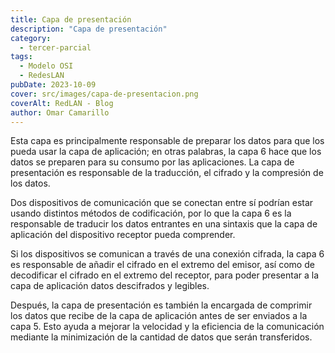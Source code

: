```yaml
---
title: Capa de presentación
description: "Capa de presentación"
category:
  - tercer-parcial
tags:
  - Modelo OSI
  - RedesLAN
pubDate: 2023-10-09
cover: src/images/capa-de-presentacion.png
coverAlt: RedLAN - Blog
author: Omar Camarillo
---
```


Esta capa es principalmente responsable de preparar los datos para que los pueda usar la capa de aplicación; en otras palabras, la capa 6 hace que los datos se preparen para su consumo por las aplicaciones. La capa de presentación es responsable de la traducción, el cifrado y la compresión de los datos.

Dos dispositivos de comunicación que se conectan entre sí podrían estar usando distintos métodos de codificación, por lo que la capa 6 es la responsable de traducir los datos entrantes en una sintaxis que la capa de aplicación del dispositivo receptor pueda comprender.

Si los dispositivos se comunican a través de una conexión cifrada, la capa 6 es responsable de añadir el cifrado en el extremo del emisor, así como de decodificar el cifrado en el extremo del receptor, para poder presentar a la capa de aplicación datos descifrados y legibles.

Después, la capa de presentación es también la encargada de comprimir los datos que recibe de la capa de aplicación antes de ser enviados a la capa 5. Esto ayuda a mejorar la velocidad y la eficiencia de la comunicación mediante la minimización de la cantidad de datos que serán transferidos.
